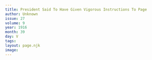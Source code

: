 ```yaml
---
title: President Said To Have Given Vigorous Instructions To Page
author: Unknown
issue: 27
volume: 9
year: 1916
month: 39
day: V
tags:
layout: page.njk
image:
---
```





